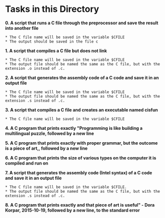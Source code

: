 # **Tasks in this Directory**

**0. A script that runs a C file through the preprocessor and save the result into another file**

    * The C file name will be saved in the variable $CFILE
    * The output should be saved in the file c

**1. A script that compiles a C file but does not link**

    * The C file name will be saved in the variable $CFILE
    * The output file should be named the same as the C file, but with the extension .o instead of .c. 
    
**2. A script that generates the assembly code of a C code and save it in an output file**

    * The C file name will be saved in the variable $CFILE
    * The output file should be named the same as the C file, but with the extension .s instead of .c. 
    
**3. A script that compiles a C file and creates an executable named cisfun**

    * The C file name will be saved in the variable $CFILE

**4. A C program that prints exactly "Programming is like building a multilingual puzzle, followed by a new line**

**5. A C program that prints exactly with proper grammar, but the outcome is a piece of art,, followed by a new line**

**6. A C program that prints the size of various types on the computer it is compiled and run on**

**7. A script that generates the assembly code (Intel syntax) of a C code and save it in an output file**

    * The C file name will be saved in the variable $CFILE.
    * The output file should be named the same as the C file, but with the extension .s instead of .c. 
    
**8. A C program that prints exactly and that piece of art is useful" - Dora Korpar, 2015-10-19, followed by a new line, to the standard error**

    

